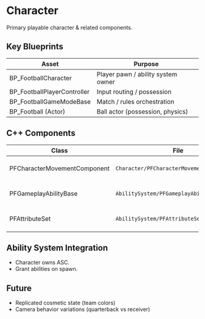 # Character

Primary playable character & related components.

## Key Blueprints
| Asset | Purpose |
|-------|---------|
| BP_FootballCharacter | Player pawn / ability system owner |
| BP_FootballPlayerController | Input routing / possession |
| BP_FootballGameModeBase | Match / rules orchestration |
| BP_Football (Actor) | Ball actor (possession, physics) |

## C++ Components
| Class | File | Notes |
|-------|------|-------|
| PFCharacterMovementComponent | `Character/PFCharacterMovementComponent.*` | Custom movement tweaks |
| PFGameplayAbilityBase | `AbilitySystem/PFGameplayAbilityBase.*` | Shared ability helpers |
| PFAttributeSet | `AbilitySystem/PFAttributeSet.*` | Stamina + future attributes |


## Ability System Integration
- Character owns ASC.
- Grant abilities on spawn.

## Future
- Replicated cosmetic state (team colors)
- Camera behavior variations (quarterback vs receiver)
